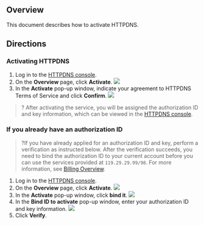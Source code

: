 ﻿## Overview
This document describes how to activate HTTPDNS.

## Directions
### Activating HTTPDNS
1. Log in to the [HTTPDNS console](https://console.cloud.tencent.com/httpdns).
2. On the **Overview** page, click **Activate**.
![](https://main.qcloudimg.com/raw/c533bcb55d13c452e4dd3bcf82cc0255.png)
3. In the **Activate** pop-up window, indicate your agreement to HTTPDNS Terms of Service and click **Confirm**.
![](https://main.qcloudimg.com/raw/8e142d1898c77958f007dff3502e472b.png)

>? After activating the service, you will be assigned the authorization ID and key information, which can be viewed in the [HTTPDNS console](https://console.cloud.tencent.com/httpdns).

### If you already have an authorization ID
>?If you have already applied for an authorization ID and key, perform a verification as instructed below. After the verification succeeds, you need to bind the authorization ID to your current account before you can use the services provided at `119.29.29.99/98`. For more information, see [Billing Overview](https://intl.cloud.tencent.com/document/product/1130/44459).
>
1. Log in to the [HTTPDNS console](https://console.cloud.tencent.com/httpdns).
2. On the **Overview** page, click **Activate**.
![](https://main.qcloudimg.com/raw/c533bcb55d13c452e4dd3bcf82cc0255.png)
3. In the **Activate** pop-up window, click **bind it**.
![](https://main.qcloudimg.com/raw/91b09a7c60a5ae94a75474b5fb5e20ec.png)
3. In the **Bind ID to activate** pop-up window, enter your authorization ID and key information.
![](https://main.qcloudimg.com/raw/ec62743ee4e6d5c5a7a6e7106d04fd2a.png)
4. Click **Verify**.
